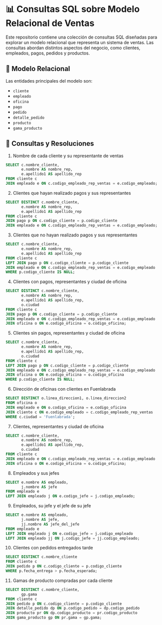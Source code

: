 # 📊 Consultas SQL sobre Modelo Relacional de Ventas

Este repositorio contiene una colección de consultas SQL diseñadas para explorar un modelo relacional que representa un sistema de ventas. Las consultas abordan distintos aspectos del negocio, como clientes, empleados, pagos, pedidos y productos.

## 🧠 Modelo Relacional

Las entidades principales del modelo son:

- `cliente`
- `empleado`
- `oficina`
- `pago`
- `pedido`
- `detalle_pedido`
- `producto`
- `gama_producto`

## 📌 Consultas y Resoluciones

1. Nombre de cada cliente y su representante de ventas
```sql
SELECT c.nombre_cliente,
       e.nombre AS nombre_rep,
       e.apellido1 AS apellido_rep
FROM cliente c
JOIN empleado e ON c.codigo_empleado_rep_ventas = e.codigo_empleado;
```

2. Clientes que hayan realizado pagos y sus representantes
```sql
SELECT DISTINCT c.nombre_cliente,
       e.nombre AS nombre_rep,
       e.apellido1 AS apellido_rep
FROM cliente c
JOIN pago p ON c.codigo_cliente = p.codigo_cliente
JOIN empleado e ON c.codigo_empleado_rep_ventas = e.codigo_empleado;
```

3. Clientes que no hayan realizado pagos y sus representantes
```sql
SELECT c.nombre_cliente,
       e.nombre AS nombre_rep,
       e.apellido1 AS apellido_rep
FROM cliente c
LEFT JOIN pago p ON c.codigo_cliente = p.codigo_cliente
JOIN empleado e ON c.codigo_empleado_rep_ventas = e.codigo_empleado
WHERE p.codigo_cliente IS NULL;
```

4. Clientes con pagos, representantes y ciudad de oficina
```sql
SELECT DISTINCT c.nombre_cliente,
       e.nombre AS nombre_rep,
       e.apellido1 AS apellido_rep,
       o.ciudad
FROM cliente c
JOIN pago p ON c.codigo_cliente = p.codigo_cliente
JOIN empleado e ON c.codigo_empleado_rep_ventas = e.codigo_empleado
JOIN oficina o ON e.codigo_oficina = o.codigo_oficina;
```

5. Clientes sin pagos, representantes y ciudad de oficina
```sql
SELECT c.nombre_cliente,
       e.nombre AS nombre_rep,
       e.apellido1 AS apellido_rep,
       o.ciudad
FROM cliente c
LEFT JOIN pago p ON c.codigo_cliente = p.codigo_cliente
JOIN empleado e ON c.codigo_empleado_rep_ventas = e.codigo_empleado
JOIN oficina o ON e.codigo_oficina = o.codigo_oficina
WHERE p.codigo_cliente IS NULL;
```

6. Dirección de oficinas con clientes en Fuenlabrada
```sql
SELECT DISTINCT o.linea_direccion1, o.linea_direccion2
FROM oficina o
JOIN empleado e ON o.codigo_oficina = e.codigo_oficina
JOIN cliente c ON e.codigo_empleado = c.codigo_empleado_rep_ventas
WHERE c.ciudad = 'Fuenlabrada';
```

7. Clientes, representantes y ciudad de oficina
```sql
SELECT c.nombre_cliente,
       e.nombre AS nombre_rep,
       e.apellido1 AS apellido_rep,
       o.ciudad
FROM cliente c
JOIN empleado e ON c.codigo_empleado_rep_ventas = e.codigo_empleado
JOIN oficina o ON e.codigo_oficina = o.codigo_oficina;
```

8. Empleados y sus jefes
```sql
SELECT e.nombre AS empleado,
       j.nombre AS jefe
FROM empleado e
LEFT JOIN empleado j ON e.codigo_jefe = j.codigo_empleado;
```

9. Empleados, su jefe y el jefe de su jefe
```sql
SELECT e.nombre AS empleado,
       j.nombre AS jefe,
       jj.nombre AS jefe_del_jefe
FROM empleado e
LEFT JOIN empleado j ON e.codigo_jefe = j.codigo_empleado
LEFT JOIN empleado jj ON j.codigo_jefe = jj.codigo_empleado;
```

10. Clientes con pedidos entregados tarde
```sql
SELECT DISTINCT c.nombre_cliente
FROM cliente c
JOIN pedido p ON c.codigo_cliente = p.codigo_cliente
WHERE p.fecha_entrega > p.fecha_esperada;
```

11. Gamas de producto compradas por cada cliente
```sql
SELECT DISTINCT c.nombre_cliente,
       gp.gama
FROM cliente c
JOIN pedido p ON c.codigo_cliente = p.codigo_cliente
JOIN detalle_pedido dp ON p.codigo_pedido = dp.codigo_pedido
JOIN producto pr ON dp.codigo_producto = pr.codigo_producto
JOIN gama_producto gp ON pr.gama = gp.gama;
```
